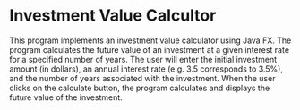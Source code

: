 # Investment Value Calcultor
This program implements an investment value calculator using Java FX. The program calculates the future value of an
investment at a given interest rate for a specified number of years. The user will enter the initial investment
amount (in dollars), an annual interest rate (e.g. 3.5 corresponds to 3.5%), and the number of years associated with
the investment. When the user clicks on the calculate button, the program calculates and displays the future value
of the investment.
